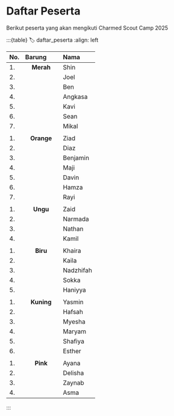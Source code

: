 # Daftar Peserta
Berikut peserta yang akan mengikuti Charmed Scout Camp 2025

:::{table}
:label: daftar_peserta
:align: left

| No. | Barung ⠀⠀ | Nama |
| :-- | :----: | :--- |
| 1. | **Merah** | Shin |
| 2. |  | Joel |
| 3. |  | Ben |
| 4. |  | Angkasa |
| 5. |  | Kavi |
| 6. |  | Sean |
| 7. |  | Mikal |
|  |  | |
| 1. | **Orange** | Ziad |
| 2. |  | Diaz |
| 3. |  | Benjamin |
| 4. |  | Maji |
| 5. |  | Davin |
| 6. |  | Hamza |
| 7. |  | Rayi |
|  |  | |
| 1. | **Ungu** | Zaid |
| 2. |  | Narmada |
| 3. |  | Nathan |
| 4. |  | Kamil |
|  |  | |
| 1. | **Biru** | Khaira |
| 2. |  | Kaila |
| 3. |  | Nadzhifah |
| 4. |  | Sokka |
| 5. |  | Haniyya |
|  |  | |
| 1. | **Kuning** | Yasmin |
| 2. |  | Hafsah |
| 3. |  | Myesha |
| 4. |  | Maryam |
| 5. |  | Shafiya |
| 6. |  | Esther |
|  |  | |
| 1. | **Pink** | Ayana |
| 2. |  | Delisha |
| 3. |  | Zaynab |
| 4. |  | Asma |

:::

<!-- merah, orange, ungu, biru, kuning, pink -->
